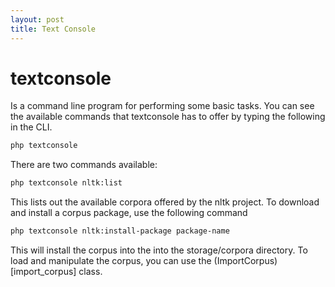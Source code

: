 ```yaml
---
layout: post
title: Text Console
---
```


# textconsole 

Is a command line program for performing some basic tasks. You can see the available
commands that textconsole has to offer by typing the following in the CLI. 

```bash
php textconsole
```

There are two commands available:
```bash
php textconsole nltk:list
``` 

This lists out the available corpora offered by the nltk project. To download and install
a corpus package, use the following command

```bash
php textconsole nltk:install-package package-name
```

This will install the corpus into the into the storage/corpora directory. To load
and manipulate the corpus, you can use the (ImportCorpus)[import_corpus] class.